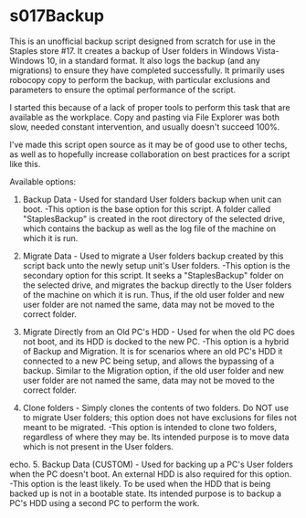 # s017Backup
This is an unofficial backup script designed from scratch for use in the Staples store #17. It creates a backup of User folders in Windows Vista-Windows 10, in a standard format. It also logs the backup (and any migrations) to ensure they have completed successfully. It primarily uses robocopy copy to perform the backup, with particular exclusions and parameters to ensure the optimal performance of the script.

I started this because of a lack of proper tools to perform this task that are available as the workplace. Copy and pasting via File Explorer was both slow, needed constant intervention, and usually doesn't succeed 100%.

I've made this script open source as it may be of good use to other techs, as well as to hopefully increase collaboration on best practices for a script like this.

Available options:
1. Backup Data  - Used for standard User folders backup when unit can boot.
-This option is the base option for this script. A folder called "StaplesBackup" is created in the root directory of the selected drive, which contains the backup as well as the log file of the machine on which it is run.

2. Migrate Data - Used to migrate a User folders backup created by this script back unto the newly setup unit's User folders.
-This option is the secondary option for this script. It seeks a "StaplesBackup" folder on the selected drive, and migrates the backup directly to the User folders of the machine on which it is run. Thus, if the old user folder and new user folder are not named the same, data may not be moved to the correct folder.

3. Migrate Directly from an Old PC's HDD - Used for when the old PC does not boot, and its HDD is docked to the new PC.
-This option is a hybrid of Backup and Migration. It is for scenarios where an old PC's HDD it connected to a new PC being setup, and allows the bypassing of a backup. Similar to the Migration option, if the old user folder and new user folder are not named the same, data may not be moved to the correct folder.

4. Clone folders - Simply clones the contents of two folders. Do NOT use to migrate User folders; this option does not have exclusions for files not meant to be migrated.
-This option is intended to clone two folders, regardless of where they may be. Its intended purpose is to move data which is not present in the User folders.

echo. 5. Backup Data (CUSTOM) - Used for backing up a PC's User folders when the PC doesn't boot. An external HDD is also required for this option.
-This option is the least likely. To be used when the HDD that is being backed up is not in a bootable state. Its intended purpose is to backup a PC's HDD using a second PC to perform the work.
